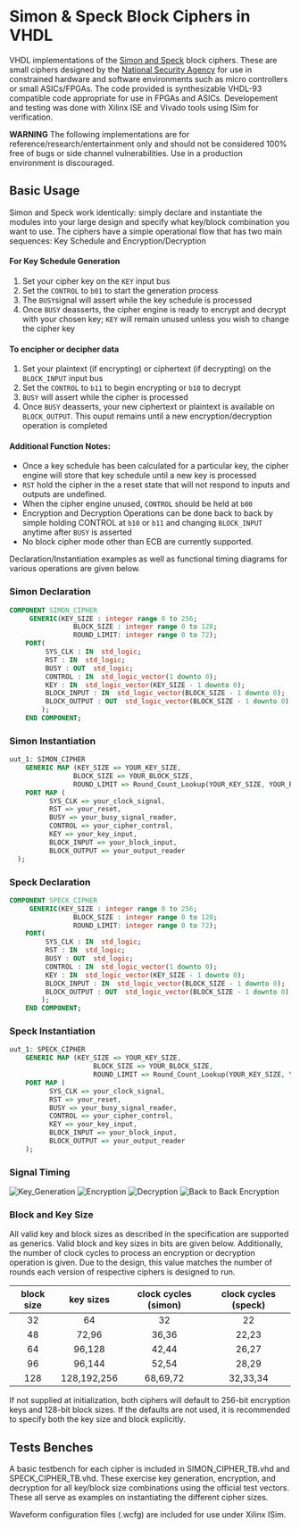 # Simon & Speck Block Ciphers in VHDL

VHDL implementations of the [Simon and Speck] block ciphers. These are small ciphers designed by the [National Security Agency] for use in constrained hardware and software environments such as micro controllers or small ASICs/FPGAs.
The code provided is synthesizable VHDL-93 compatible code appropriate for use in FPGAs and ASICs. Developement and testing was done with Xilinx ISE and Vivado tools using ISim for verification. 

**WARNING** The following implementations are for reference/research/entertainment only and should not be considered 100% free of bugs or side channel vulnerabilities. Use in a production environment is discouraged.

##  Basic Usage ##
Simon and Speck work identically: simply declare and instantiate the modules into your large design and specify what key/block combination you want to use.
The ciphers have a simple operational flow that has two main sequences: Key Schedule and Encryption/Decryption

#### For Key Schedule Generation ####

1. Set your cipher key on the `KEY` input bus
2. Set the `CONTROL` to `b01` to start the generation process
3. The `BUSY`signal  will assert while the key schedule is processed
4. Once `BUSY` deasserts, the cipher engine is ready to encrypt and decrypt with your chosen key; `KEY` will remain unused unless you wish to change the cipher key

#### To encipher or decipher data ####

1. Set your plaintext (if encrypting) or ciphertext (if decrypting) on the `BLOCK_INPUT` input bus
2. Set the `CONTROL` to `b11` to begin encrypting or `b10` to decrypt
3. `BUSY` will assert while the cipher is processed
4. Once `BUSY` deasserts, your new ciphertext or plaintext is available on `BLOCK_OUTPUT`. This ouput remains until a new encryption/decryption operation is completed

#### Additional Function Notes: ####

* Once a key schedule has been calculated for a particular key, the cipher engine will store that key schedule until a new key is processed
* `RST` hold the cipher in the a reset state that will not respond to inputs and outputs are undefined.
* When the cipher engine unused, `CONTROL` should be held at `b00`
* Encryption and Decryption Operations can be done back to back by simple holding CONTROL at `b10` or `b11` and changing `BLOCK_INPUT` anytime after `BUSY` is asserted
* No block cipher mode other than ECB are currently supported.

Declaration/Instantiation examples as well as functional timing diagrams for various operations are given below. 

### Simon  Declaration ###

```vhdl
COMPONENT SIMON_CIPHER
	 GENERIC(KEY_SIZE : integer range 0 to 256;
				BLOCK_SIZE : integer range 0 to 128;
				ROUND_LIMIT: integer range 0 to 72);
    PORT(
         SYS_CLK : IN  std_logic;
         RST : IN  std_logic;
         BUSY : OUT  std_logic;
         CONTROL : IN  std_logic_vector(1 downto 0);
         KEY : IN  std_logic_vector(KEY_SIZE - 1 downto 0);
         BLOCK_INPUT : IN  std_logic_vector(BLOCK_SIZE - 1 downto 0);
         BLOCK_OUTPUT : OUT  std_logic_vector(BLOCK_SIZE - 1 downto 0)
        );
    END COMPONENT;
```

### Simon Instantiation ###

```vhdl
uut_1: SIMON_CIPHER
	GENERIC MAP (KEY_SIZE => YOUR_KEY_SIZE,
			    BLOCK_SIZE => YOUR_BLOCK_SIZE,
				ROUND_LIMIT => Round_Count_Lookup(YOUR_KEY_SIZE, YOUR_BLOCK_SIZE))
	PORT MAP (
          SYS_CLK => your_clock_signal,
          RST => your_reset,
          BUSY => your_busy_signal_reader,
          CONTROL => your_cipher_control,
          KEY => your_key_input,
          BLOCK_INPUT => your_block_input,
          BLOCK_OUTPUT => your_output_reader
  );
```

### Speck Declaration ###

```vhdl
COMPONENT SPECK_CIPHER
	 GENERIC(KEY_SIZE : integer range 0 to 256;
				BLOCK_SIZE : integer range 0 to 128;
				ROUND_LIMIT: integer range 0 to 72);
    PORT(
         SYS_CLK : IN  std_logic;
         RST : IN  std_logic;
         BUSY : OUT  std_logic;
         CONTROL : IN  std_logic_vector(1 downto 0);
         KEY : IN  std_logic_vector(KEY_SIZE - 1 downto 0);
         BLOCK_INPUT : IN  std_logic_vector(BLOCK_SIZE - 1 downto 0);
         BLOCK_OUTPUT : OUT  std_logic_vector(BLOCK_SIZE - 1 downto 0)
        );
    END COMPONENT;
```

### Speck Instantiation ###

```vhdl
uut_1: SPECK_CIPHER
	GENERIC MAP (KEY_SIZE => YOUR_KEY_SIZE,
					 BLOCK_SIZE => YOUR_BLOCK_SIZE,
					 ROUND_LIMIT => Round_Count_Lookup(YOUR_KEY_SIZE, YOUR_BLOCK_SIZE))
	PORT MAP (
          SYS_CLK => your_clock_signal,
          RST => your_reset,
          BUSY => your_busy_signal_reader,
          CONTROL => your_cipher_control,
          KEY => your_key_input,
          BLOCK_INPUT => your_block_input,
          BLOCK_OUTPUT => your_output_reader
    );
```

### Signal Timing ###

![Key_Generation](http://i.imgur.com/9q1tPhK.png)
![Encryption](http://i.imgur.com/qZ4NwJa.png)
![Decryption](http://i.imgur.com/pcPImY8.png)
![Back to Back Encryption](http://i.imgur.com/sRvHRwP.png)


### Block and Key Size ###
All valid key and block sizes as described in the specification are supported as generics. Valid block and key sizes in bits are given below. Additionally, the number of clock cycles to process an encryption or decryption operation is given. Due to the design, this value matches the number of rounds each version of respective ciphers is designed to run.

| **block size** | **key sizes** | **clock cycles (simon)** | **clock cycles (speck)** |
|:--------------:|:-------------:|:------------------------:|:------------------------:|
|       32       |       64      |             32           |             22           |
|       48       |     72,96     |           36,36          |           22,23          |
|       64       |     96,128    |           42,44          |           26,27          |
|       96       |     96,144    |           52,54          |           28,29          |
|       128      |  128,192,256  |          68,69,72        |          32,33,34        |

If not supplied at initialization, both ciphers will default to 256-bit encryption keys and 128-bit block sizes. If the defaults are not used, it is recommended to specify both the key size and block explicitly. 

## Tests Benches ##

A basic testbench for each cipher is included in SIMON_CIPHER_TB.vhd and SPECK_CIPHER_TB.vhd. These exercise key generation, encryption, and decryption for all key/block size combinations using the official test vectors. These all serve as examples on instantiating the different cipher sizes. 

Waveform configuration files (.wcfg) are included for use under Xilinx ISim. 

[National Security Agency]:https://www.nsa.gov/
[Simon and Speck]:http://eprint.iacr.org/2013/404.pdf
